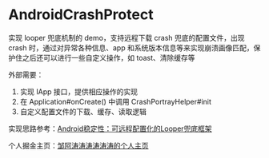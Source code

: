 # AndroidCrashProtect
实现 looper 兜底机制的 demo，支持远程下载 crash 兜底的配置文件，出现 crash 时，通过对异常各种信息、app 和系统版本信息等来实现崩溃画像匹配，保护住之后还可以进行一些自定义操作，如 toast、清除缓存等
                                                     
外部需要：                          
1. 实现 IApp 接口，提供相应操作的实现             
2. 在 Application#onCreate() 中调用 CrashPortrayHelper#init
3. 自定义配置文件的下载、缓存、读取逻辑

实现思路参考：[Android稳定性：可远程配置化的Looper兜底框架](https://juejin.cn/post/7198466997288566842)



个人掘金主页：[邹阿涛涛涛涛涛涛的个人主页](https://juejin.cn/user/3808364009106839/posts)
